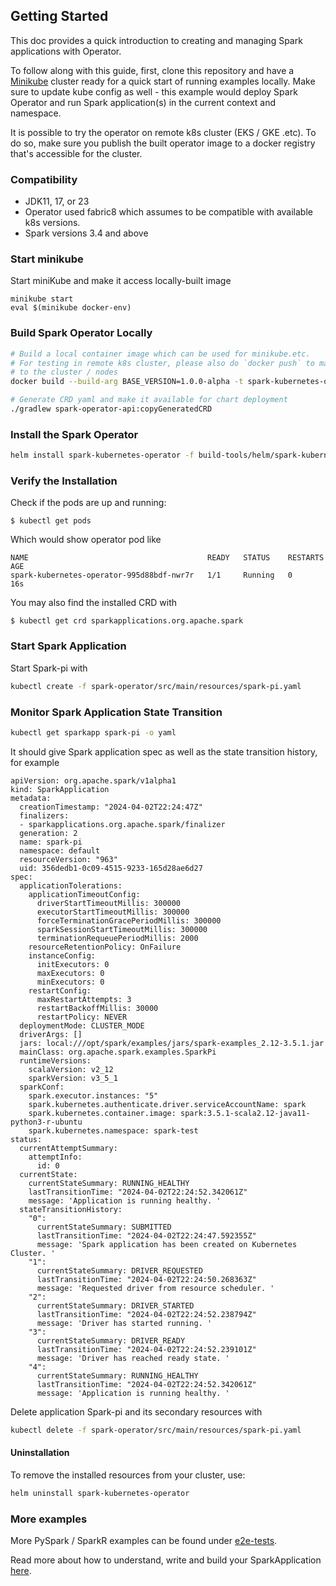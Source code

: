 <!--
Licensed to the Apache Software Foundation (ASF) under one
or more contributor license agreements.  See the NOTICE file
distributed with this work for additional information
regarding copyright ownership.  The ASF licenses this file
to you under the Apache License, Version 2.0 (the
"License"); you may not use this file except in compliance
with the License.  You may obtain a copy of the License at

  http://www.apache.org/licenses/LICENSE-2.0

Unless required by applicable law or agreed to in writing,
software distributed under the License is distributed on an
"AS IS" BASIS, WITHOUT WARRANTIES OR CONDITIONS OF ANY
KIND, either express or implied.  See the License for the
specific language governing permissions and limitations
under the License.
-->

## Getting Started

This doc provides a quick introduction to creating and managing Spark applications with 
Operator. 

To follow along with this guide, first, clone this repository and have a 
[Minikube](https://minikube.sigs.k8s.io/docs/) cluster ready for a quick start of running examples 
locally. Make sure to update kube config as well - this example would deploy Spark Operator 
and run Spark application(s) in the current context and namespace.

It is possible to try the operator on remote k8s cluster (EKS / GKE .etc). To do so, make 
sure you publish the built operator image to a docker registry that's accessible for the 
cluster. 

### Compatibility

- JDK11, 17, or 23
- Operator used fabric8 which assumes to be compatible with available k8s versions.
- Spark versions 3.4 and above

### Start minikube

Start miniKube and make it access locally-built image

```shell
minikube start
eval $(minikube docker-env)
```

### Build Spark Operator Locally

   ```bash
   # Build a local container image which can be used for minikube.etc. 
   # For testing in remote k8s cluster, please also do `docker push` to make it available 
   # to the cluster / nodes 
   docker build --build-arg BASE_VERSION=1.0.0-alpha -t spark-kubernetes-operator:1.0.0-alpha .
   
   # Generate CRD yaml and make it available for chart deployment
   ./gradlew spark-operator-api:copyGeneratedCRD     
   ```
### Install the Spark Operator

   ```bash
   helm install spark-kubernetes-operator -f build-tools/helm/spark-kubernetes-operator/values.yaml build-tools/helm/spark-kubernetes-operator/
   ```
### Verify the Installation

Check if the pods are up and running:
   ```shell
   $ kubectl get pods
   ```

Which would show operator pod like

```
NAME                                        READY   STATUS    RESTARTS   AGE
spark-kubernetes-operator-995d88bdf-nwr7r   1/1     Running   0          16s
```

You may also find the installed CRD with

   ```shell
   $ kubectl get crd sparkapplications.org.apache.spark
   ```


### Start Spark Application

Start Spark-pi with

   ```bash
   kubectl create -f spark-operator/src/main/resources/spark-pi.yaml
   ```

### Monitor Spark Application State Transition

   ```bash
   kubectl get sparkapp spark-pi -o yaml 
   ```

It should give Spark application spec as well as the state transition history, for example

```
apiVersion: org.apache.spark/v1alpha1
kind: SparkApplication
metadata:
  creationTimestamp: "2024-04-02T22:24:47Z"
  finalizers:
  - sparkapplications.org.apache.spark/finalizer
  generation: 2
  name: spark-pi
  namespace: default
  resourceVersion: "963"
  uid: 356dedb1-0c09-4515-9233-165d28ae6d27
spec:
  applicationTolerations:
    applicationTimeoutConfig:
      driverStartTimeoutMillis: 300000
      executorStartTimeoutMillis: 300000
      forceTerminationGracePeriodMillis: 300000
      sparkSessionStartTimeoutMillis: 300000
      terminationRequeuePeriodMillis: 2000
    resourceRetentionPolicy: OnFailure
    instanceConfig:
      initExecutors: 0
      maxExecutors: 0
      minExecutors: 0
    restartConfig:
      maxRestartAttempts: 3
      restartBackoffMillis: 30000
      restartPolicy: NEVER
  deploymentMode: CLUSTER_MODE
  driverArgs: []
  jars: local:///opt/spark/examples/jars/spark-examples_2.12-3.5.1.jar
  mainClass: org.apache.spark.examples.SparkPi
  runtimeVersions:
    scalaVersion: v2_12
    sparkVersion: v3_5_1
  sparkConf:
    spark.executor.instances: "5"
    spark.kubernetes.authenticate.driver.serviceAccountName: spark
    spark.kubernetes.container.image: spark:3.5.1-scala2.12-java11-python3-r-ubuntu
    spark.kubernetes.namespace: spark-test
status:
  currentAttemptSummary:
    attemptInfo:
      id: 0
  currentState:
    currentStateSummary: RUNNING_HEALTHY
    lastTransitionTime: "2024-04-02T22:24:52.342061Z"
    message: 'Application is running healthy. '
  stateTransitionHistory:
    "0":
      currentStateSummary: SUBMITTED
      lastTransitionTime: "2024-04-02T22:24:47.592355Z"
      message: 'Spark application has been created on Kubernetes Cluster. '
    "1":
      currentStateSummary: DRIVER_REQUESTED
      lastTransitionTime: "2024-04-02T22:24:50.268363Z"
      message: 'Requested driver from resource scheduler. '
    "2":
      currentStateSummary: DRIVER_STARTED
      lastTransitionTime: "2024-04-02T22:24:52.238794Z"
      message: 'Driver has started running. '
    "3":
      currentStateSummary: DRIVER_READY
      lastTransitionTime: "2024-04-02T22:24:52.239101Z"
      message: 'Driver has reached ready state. '
    "4":
      currentStateSummary: RUNNING_HEALTHY
      lastTransitionTime: "2024-04-02T22:24:52.342061Z"
      message: 'Application is running healthy. '
```

Delete application Spark-pi and its secondary resources with

   ```bash
   kubectl delete -f spark-operator/src/main/resources/spark-pi.yaml
   ```


#### Uninstallation

To remove the installed resources from your cluster, use:

```bash
helm uninstall spark-kubernetes-operator
```

### More examples

More PySpark / SparkR examples can be found under [e2e-tests](../e2e-tests).

Read more about how to understand, write and build your SparkApplication [here](spark_application.md).
